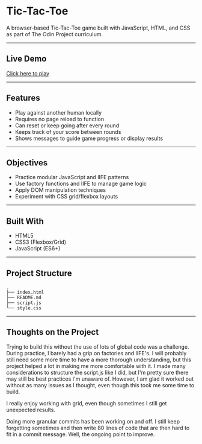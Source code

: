 # Tic-Tac-Toe

A browser-based Tic-Tac-Toe game built with JavaScript, HTML, and CSS as part of The Odin Project curriculum. 

---

## Live Demo
[Click here to play](https://michanoku.github.io/odin-tictactoe) 

---

## Features
- Play against another human locally
- Requires no page reload to function
- Can reset or keep going after every round
- Keeps track of your score between rounds
- Shows messages to guide game progress or display results

---

## Objectives

- Practice modular JavaScript and IIFE patterns
- Use factory functions and IIFE to manage game logic
- Apply DOM manipulation techniques
- Experiment with CSS grid/flexbox layouts

---

## Built With
- HTML5
- CSS3 (Flexbox/Grid)
- JavaScript (ES6+)

---

## Project Structure
```plaintext
.
├── index.html
├── README.md
├── script.js
└── style.css
```

---

## Thoughts on the Project

Trying to build this without the use of lots of global code was a challenge.
During practice, I barely had a grip on factories and IIFE's. 
I will probably still need some more time to have a more thorough understanding,
but this project helped a lot in making me more comfortable with it.
I made many considerations to structure the script.js like I did, but I'm pretty sure
there may still be best practices I'm unaware of. However, I am glad it worked
out without as many issues as I thought, even though this took me some time to build.

I really enjoy working with grid, even though sometimes I still get unexpected results.

Doing more granular commits has been working on and off. I still keep forgetting sometimes and then write 
80 lines of code that are then hard to fit in a commit message. Well, the ongoing point to improve.